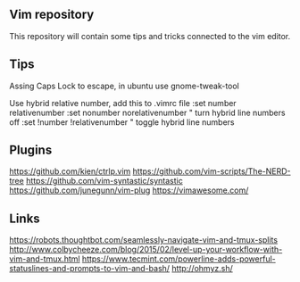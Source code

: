 Vim repository
--------------

This repository will contain some tips and tricks connected to the vim editor.


Tips
----
Assing Caps Lock to escape, in ubuntu use gnome-tweak-tool

Use hybrid relative number, add this to .vimrc file
:set number relativenumber
:set nonumber norelativenumber  " turn hybrid line numbers off
:set !number !relativenumber    " toggle hybrid line numbers 



Plugins
-------
https://github.com/kien/ctrlp.vim
https://github.com/vim-scripts/The-NERD-tree
https://github.com/vim-syntastic/syntastic
https://github.com/junegunn/vim-plug
https://vimawesome.com/

Links
-----
https://robots.thoughtbot.com/seamlessly-navigate-vim-and-tmux-splits
http://www.colbycheeze.com/blog/2015/02/level-up-your-workflow-with-vim-and-tmux.html
https://www.tecmint.com/powerline-adds-powerful-statuslines-and-prompts-to-vim-and-bash/
http://ohmyz.sh/
